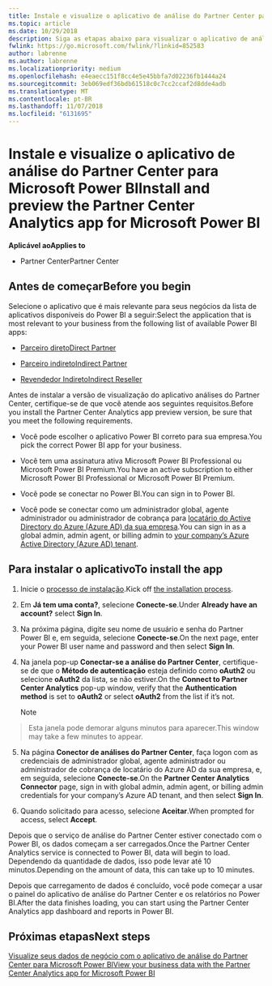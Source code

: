 ```yaml
---
title: Instale e visualize o aplicativo de análise do Partner Center para Microsoft Power BI | Partner Center
ms.topic: article
ms.date: 10/29/2018
description: Siga as etapas abaixo para visualizar o aplicativo de análise do Partner Center para Power BI (para parceiros diretos no CSP).
fwlink: https://go.microsoft.com/fwlink/?linkid=852583
author: labrenne
ms.author: labrenne
ms.localizationpriority: medium
ms.openlocfilehash: e4eaecc151f8cc4e5e45bbfa7d02236fb1444a24
ms.sourcegitcommit: 3eb069edf36bdb61518c0c7cc2ccaf2d8dde4adb
ms.translationtype: MT
ms.contentlocale: pt-BR
ms.lasthandoff: 11/07/2018
ms.locfileid: "6131695"
---
```

# <a name="install-and-preview-the-partner-center-analytics-app-for-microsoft-power-bi"></a><span data-ttu-id="a896b-103">Instale e visualize o aplicativo de análise do Partner Center para Microsoft Power BI</span><span class="sxs-lookup"><span data-stu-id="a896b-103">Install and preview the Partner Center Analytics app for Microsoft Power BI</span></span>

**<span data-ttu-id="a896b-104">Aplicável ao</span><span class="sxs-lookup"><span data-stu-id="a896b-104">Applies to</span></span>**

- <span data-ttu-id="a896b-105">Partner Center</span><span class="sxs-lookup"><span data-stu-id="a896b-105">Partner Center</span></span>

## <a name="before-you-begin"></a><span data-ttu-id="a896b-106">Antes de começar</span><span class="sxs-lookup"><span data-stu-id="a896b-106">Before you begin</span></span>

<span data-ttu-id="a896b-107">Selecione o aplicativo que é mais relevante para seus negócios da lista de aplicativos disponíveis do Power BI a seguir:</span><span class="sxs-lookup"><span data-stu-id="a896b-107">Select the application that is most relevant to your business from the following list of available Power BI apps:</span></span>
- [<span data-ttu-id="a896b-108">Parceiro direto</span><span class="sxs-lookup"><span data-stu-id="a896b-108">Direct Partner</span></span>](https://app.powerbi.com/groups/me/getdata/services/direct-providers-partner-analytics)

- [<span data-ttu-id="a896b-109">Parceiro indireto</span><span class="sxs-lookup"><span data-stu-id="a896b-109">Indirect Partner</span></span>](https://app.powerbi.com/groups/me/getdata/services/indirect-providers-partner-analytics)

- [<span data-ttu-id="a896b-110">Revendedor Indireto</span><span class="sxs-lookup"><span data-stu-id="a896b-110">Indirect Reseller</span></span>](https://app.powerbi.com/groups/me/getdata/services/indirect-seller-partner-analytics)

<span data-ttu-id="a896b-111">Antes de instalar a versão de visualização do aplicativo análises do Partner Center, certifique-se de que você atende aos seguintes requisitos.</span><span class="sxs-lookup"><span data-stu-id="a896b-111">Before you install the Partner Center Analytics app preview version, be sure that you meet the following requirements.</span></span>

- <span data-ttu-id="a896b-112">Você pode escolher o aplicativo Power BI correto para sua empresa.</span><span class="sxs-lookup"><span data-stu-id="a896b-112">You pick the correct Power BI app for your business.</span></span>

- <span data-ttu-id="a896b-113">Você tem uma assinatura ativa Microsoft Power BI Professional ou Microsoft Power BI Premium.</span><span class="sxs-lookup"><span data-stu-id="a896b-113">You have an active subscription to either Microsoft Power BI Professional or Microsoft Power BI Premium.</span></span>

- <span data-ttu-id="a896b-114">Você pode se conectar no Power BI.</span><span class="sxs-lookup"><span data-stu-id="a896b-114">You can sign in to Power BI.</span></span>

- <span data-ttu-id="a896b-115">Você pode se conectar como um administrador global, agente administrador ou administrador de cobrança para [locatário do Active Directory do Azure (Azure AD) da sua empresa](azure-active-directory-tenants-and-partner-center.md).</span><span class="sxs-lookup"><span data-stu-id="a896b-115">You can sign in as a global admin, admin agent, or billing admin to [your company’s Azure Active Directory (Azure AD) tenant](azure-active-directory-tenants-and-partner-center.md).</span></span>

## <a name="to-install-the-app"></a><span data-ttu-id="a896b-116">Para instalar o aplicativo</span><span class="sxs-lookup"><span data-stu-id="a896b-116">To install the app</span></span>

1. <span data-ttu-id="a896b-117">Inicie o [processo de instalação](https://app.powerbi.com/getdata/services/partneranalytics?cpcode=PartnerCenterAnalytics&getDataForceConnect=true&alwaysPromptForContentProviderCreds=true).</span><span class="sxs-lookup"><span data-stu-id="a896b-117">Kick off [the installation process](https://app.powerbi.com/getdata/services/partneranalytics?cpcode=PartnerCenterAnalytics&getDataForceConnect=true&alwaysPromptForContentProviderCreds=true).</span></span>

2. <span data-ttu-id="a896b-118">Em **Já tem uma conta?**, selecione **Conecte-se**.</span><span class="sxs-lookup"><span data-stu-id="a896b-118">Under **Already have an account?** select **Sign In**.</span></span> 

3.  <span data-ttu-id="a896b-119">Na próxima página, digite seu nome de usuário e senha do Partner Power BI e, em seguida, selecione **Conecte-se**.</span><span class="sxs-lookup"><span data-stu-id="a896b-119">On the next page, enter your Power BI user name and password and then select **Sign In**.</span></span> 

4.  <span data-ttu-id="a896b-120">Na janela pop-up **Conectar-se a análise do Partner Center**, certifique-se de que o **Método de autenticação** esteja definido como **oAuth2** ou selecione **oAuth2** da lista, se não estiver.</span><span class="sxs-lookup"><span data-stu-id="a896b-120">On the **Connect to Partner Center Analytics** pop-up window, verify that the **Authentication method** is set to **oAuth2** or select **oAuth2** from the list if it’s not.</span></span> 

    > [!NOTE]  
>  <span data-ttu-id="a896b-121">Esta janela pode demorar alguns minutos para aparecer.</span><span class="sxs-lookup"><span data-stu-id="a896b-121">This window may take a few minutes to appear.</span></span>

5.  <span data-ttu-id="a896b-122">Na página **Conector de análises do Partner Center**, faça logon com as credenciais de administrador global, agente administrador ou administrador de cobrança de locatário do Azure AD da sua empresa, e, em seguida, selecione **Conecte-se**.</span><span class="sxs-lookup"><span data-stu-id="a896b-122">On the **Partner Center Analytics Connector** page, sign in with global admin, admin agent, or billing admin credentials for your company’s Azure AD tenant, and then select **Sign In**.</span></span>
 
6.  <span data-ttu-id="a896b-123">Quando solicitado para acesso, selecione **Aceitar**.</span><span class="sxs-lookup"><span data-stu-id="a896b-123">When prompted for access, select **Accept**.</span></span> 

<span data-ttu-id="a896b-124">Depois que o serviço de análise do Partner Center estiver conectado com o Power BI, os dados começam a ser carregados.</span><span class="sxs-lookup"><span data-stu-id="a896b-124">Once the Partner Center Analytics service is connected to Power BI, data will begin to load.</span></span> <span data-ttu-id="a896b-125">Dependendo da quantidade de dados, isso pode levar até 10 minutos.</span><span class="sxs-lookup"><span data-stu-id="a896b-125">Depending on the amount of data, this can take up to 10 minutes.</span></span> 

<span data-ttu-id="a896b-126">Depois que carregamento de dados é concluído, você pode começar a usar o painel do aplicativo de análise do Partner Center e os relatórios no Power BI.</span><span class="sxs-lookup"><span data-stu-id="a896b-126">After the data finishes loading, you can start using the Partner Center Analytics app dashboard and reports in Power BI.</span></span>

## <a name="next-steps"></a><span data-ttu-id="a896b-127">Próximas etapas</span><span class="sxs-lookup"><span data-stu-id="a896b-127">Next steps</span></span>

[<span data-ttu-id="a896b-128">Visualize seus dados de negócio com o aplicativo de análise do Partner Center para Microsoft Power BI</span><span class="sxs-lookup"><span data-stu-id="a896b-128">View your business data with the Partner Center Analytics app for Microsoft Power BI</span></span>](power-bi-app-for-direct-partners-use.md)

